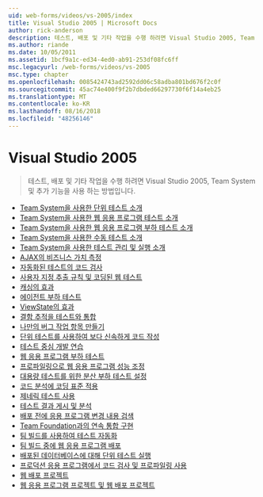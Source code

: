 ```yaml
---
uid: web-forms/videos/vs-2005/index
title: Visual Studio 2005 | Microsoft Docs
author: rick-anderson
description: 테스트, 배포 및 기타 작업을 수행 하려면 Visual Studio 2005, Team System 및 추가 기능을 사용 하는 방법입니다.
ms.author: riande
ms.date: 10/05/2011
ms.assetid: 1bcf9a1c-ed34-4ed0-ab91-253df08fc6ff
msc.legacyurl: /web-forms/videos/vs-2005
msc.type: chapter
ms.openlocfilehash: 0085424743ad2592dd06c58adba801bd676f2c0f
ms.sourcegitcommit: 45ac74e400f9f2b7dbded66297730f6f14a4eb25
ms.translationtype: MT
ms.contentlocale: ko-KR
ms.lasthandoff: 08/16/2018
ms.locfileid: "48256146"
---
```

<a name="visual-studio-2005"></a>Visual Studio 2005
====================
> 테스트, 배포 및 기타 작업을 수행 하려면 Visual Studio 2005, Team System 및 추가 기능을 사용 하는 방법입니다.


- [Team System을 사용한 단위 테스트 소개](introduction-to-unit-testing-with-team-system.md)
- [Team System을 사용한 웹 응용 프로그램 테스트 소개](introduction-to-testing-web-applications-with-team-system.md)
- [Team System을 사용한 웹 응용 프로그램 부하 테스트 소개](introduction-to-load-testing-web-applications-with-team-system.md)
- [Team System을 사용한 수동 테스트 소개](introduction-to-manual-testing-with-team-system.md)
- [Team System을 사용한 테스트 관리 및 실행 소개](introduction-to-managing-and-running-tests-with-team-system.md)
- [AJAX의 비즈니스 가치 측정](measuring-the-business-value-of-ajax.md)
- [자동화된 테스트의 코드 검사](code-coverage-of-automated-tests.md)
- [사용자 지정 추출 규칙 및 코딩된 웹 테스트](custom-extraction-rules-and-coded-web-tests.md)
- [캐싱의 효과](the-effects-of-caching.md)
- [에이전트 부하 테스트](using-the-load-test-agent.md)
- [ViewState의 효과](the-effects-of-viewstate.md)
- [결함 추적을 테스트와 통합](how-do-i-integrate-defect-tracking-with-testing.md)
- [나만의 버그 작업 항목 만들기](how-do-i-create-my-own-bug-work-item.md)
- [단위 테스트를 사용하여 보다 신속하게 코드 작성](how-do-i-write-code-more-quickly-with-unit-tests.md)
- [테스트 중심 개발 연습](how-do-i-practice-test-driven-development.md)
- [웹 응용 프로그램 부하 테스트](how-do-i-load-test-a-web-application.md)
- [프로파일링으로 웹 응용 프로그램 성능 조정](how-do-i-tune-web-application-performance-with-profiling.md)
- [대용량 테스트를 위한 분산 부하 테스트 설정](how-do-i-set-up-distributed-load-testing-for-high-volume-tests.md)
- [코드 분석에 코딩 표준 적용](how-do-i-enforce-coding-standards-with-code-analysis.md)
- [제네릭 테스트 사용](how-do-i-use-generic-tests.md)
- [테스트 결과 게시 및 분석](how-do-i-publish-and-analyze-test-results.md)
- [배포 전에 응용 프로그램 변경 내용 검색](how-do-i-discover-application-changes-prior-to-deployment.md)
- [Team Foundation과의 연속 통합 구현](how-do-i-implement-continuous-integration-with-team-foundation.md)
- [팀 빌드를 사용하여 테스트 자동화](how-do-i-automate-testing-using-team-build.md)
- [팀 빌드 중에 웹 응용 프로그램 배포](how-do-i-deploy-a-web-application-during-a-team-build.md)
- [배포된 데이터베이스에 대해 단위 테스트 실행](how-do-i-run-unit-tests-against-a-deployed-database.md)
- [프로덕션 응용 프로그램에서 코드 검사 및 프로파일링 사용](how-do-i-enable-code-coverage-and-profiling-in-production-applications.md)
- [웹 배포 프로젝트](web-deployment-projects.md)
- [웹 응용 프로그램 프로젝트 및 웹 배포 프로젝트](web-application-projects-web-deployment-projects.md)
